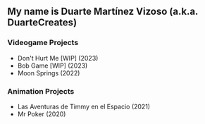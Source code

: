 ## My name is Duarte Martínez Vizoso (a.k.a. DuarteCreates)

### Videogame Projects
 - Don't Hurt Me [WIP] (2023)
 - Bob Game [WIP] (2023)
 - Moon Springs (2022)

### Animation Projects
 - Las Aventuras de Timmy en el Espacio (2021)
 - Mr Poker (2020)
